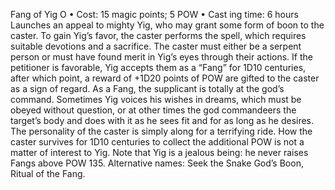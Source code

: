 Fang of Yig O
• Cost:  15 magic points; 5 POW
•
 Cast
ing time: 6 hours
Launches an appeal to mighty Yig, who may grant some 
form of boon to the caster. To gain Yig’s favor, the caster 
performs the spell, which requires suitable devotions and 
a sacrifice. The caster must either be a serpent person or 
must have found merit in Yig’s eyes through their actions. 
If the petitioner is favorable, Yig accepts them as a “Fang” 
for 1D10 centuries, after which point, a reward of +1D20 
points of POW are gifted to the caster as a sign of regard.
As a Fang, the supplicant is totally at the god’s 
command. Sometimes Yig voices his wishes in dreams, 
which must be obeyed without question, or at other times 
the god commandeers the target’s body and does with it 
as he sees fit and for as long as he desires. The personality 
of the caster is simply along for a terrifying ride. How the 
caster survives for 1D10 centuries to collect the additional 
POW is not a matter of interest to Yig. Note that Yig is 
a jealous being: he never raises Fangs above POW 135. 
Alternative names: Seek the Snake God’s Boon, Ritual of 
the Fang.

